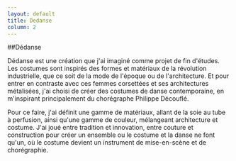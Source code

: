 ```yaml
---
layout: default
title: Dedanse
column: 2
---
```


<script type="text/javascript">
window.addEvent('load', function() {
    var imgs = [];
    imgs.push({file: 'dedanse1.jpg', title: '', desc: '', url: '#'});
    imgs.push({file: 'dedanse2.jpg', title: '', desc: '', url: '#'});
    imgs.push({file: 'dedanse3.jpg', title: '', desc: '', url: '#'});
    imgs.push({file: 'dedanse4.jpg', title: '', desc: '', url: '#'});
    imgs.push({file: 'dedanse5.jpg', title: '', desc: '', url: '#'});
    imgs.push({file: 'dedanse6.jpg', title: '', desc: '', url: '#'});
	imgs.push({file: 'dedanse7.jpg', title: '', desc: '', url: '#'});
	imgs.push({file: 'matieres.jpg', title: '', desc: '', url: '#'});
    var myshow = new Slideshow('slideshow', { 
        type: 'zoom',
        externals: 0,
        showTitleCaption: 1,
        captionHeight: 45,
        width: 350, 
        height: 350, 
        pan: 50,
        zoom: 50,
        loadingDiv: 1,
        resize: true,
        duration: [2000, 9000],
        transition: Fx.Transitions.Expo.easeOut,
        images: imgs, 
        path: '/images/dedanse/'
    });

    myshow.caps.h2.setStyles({color: '#fff', fontSize: '13px'});
    myshow.caps.p.setStyles({color: '#ccc', fontSize: '11px'});
});
</script>


##Dédanse

Dédanse est une création que j'ai imaginé comme projet de fin d'études.
Les costumes sont inspirés des formes et matériaux de la révolution industrielle, que ce soit
de la mode de l'époque ou de l'architecture. Et pour entrer en contraste avec ces femmes corsettées
et ses architectures métalisées, j'ai choisi de créer des costumes de danse contemporaine,
en m'inspirant principalement du chorégraphe Philippe Découflé.

Pour ce faire, j'ai définit une gamme de matériaux, allant de la soie au tube à perfusion,
ainsi qu'une gamme de couleur, mélangeant architecture et costume. J'ai joué entre tradition et
innovation, entre couture et construction pour créer un ensemble ou le costume et la danse
ne font qu'un, où le costume devient un instrument de mise-en-scène et de chorégraphie.

